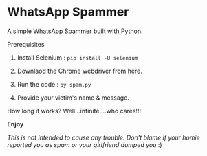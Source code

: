# WhatsApp Spammer
A simple WhatsApp Spammer built with Python.

Prerequisites
1) Install Selenium : `pip install -U selenium`

2) Downlaod the Chrome webdriver from [here](https://chromedriver.chromium.org/downloads). 

3) Run the code : `py spam.py`

4) Provide your victim's name & message.

How long it works? Well...infinite....who cares!!!

**Enjoy**

*This is not intended to cause any trouble. Don't blame if your homie reported you as spam or your girlfriend dumped you* :) 


